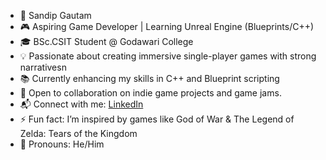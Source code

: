 - 🔹 Sandip Gautam
- 🎮 Aspiring Game Developer | Learning Unreal Engine (Blueprints/C++)
- 🎓 BSc.CSIT Student @ Godawari College
- 💡 Passionate about creating immersive single-player games with strong narrativesn
- 📚 Currently enhancing my skills in C++ and Blueprint scripting
- 🤝 Open to collaboration on indie game projects and game jams.
- 📬 Connect with me: [LinkedIn](https://www.linkedin.com/in/sandip-gautam-824366315/)
- ⚡ Fun fact: I’m inspired by games like God of War & The Legend of Zelda: Tears of the Kingdom
- 💬 Pronouns: He/Him 

<!---
oGautamo/oGautamo is a ✨ special ✨ repository because its `README.md` (this file) appears on your GitHub profile.
You can click the Preview link to take a look at your changes.
--->
